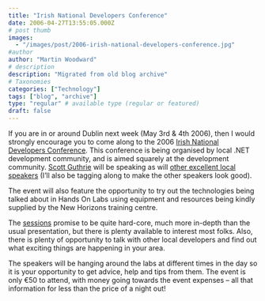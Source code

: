 ```yaml
---
title: "Irish National Developers Conference"
date: 2006-04-27T13:55:05.000Z
# post thumb
images:
  - "/images/post/2006-irish-national-developers-conference.jpg"
#author
author: "Martin Woodward"
# description
description: "Migrated from old blog archive"
# Taxonomies
categories: ["Technology"]
tags: ["blog", "archive"]
type: "regular" # available type (regular or featured)
draft: false
---
```


[](http://indc.wordpress.com/)If you are in or around Dublin next week (May 3rd & 4th 2006), then I would strongly encourage you to come along to the 2006 [Irish National Developers Conference](http://indc.wordpress.com/).  This conference is being organised by local .NET development community, and is aimed squarely at the development community.  [Scott Guthrie](http://weblogs.asp.net/scottgu/) will be speaking as will [other excellent local speakers](http://indc.wordpress.com/speakers/) (I’ll also be tagging along to make the other speakers look good).

The event will also feature the opportunity to try out the technologies being talked about in Hands On Labs using equipment and resources being kindly supplied by the New Horizons training centre.

The [sessions](http://indc.wordpress.com/agenda/) promise to be quite hard-core, much more in-depth than the usual presentation, but there is plenty available to interest most folks.  Also, there is plenty of opportunity to talk with other local developers and find out what exciting things are happening in your area.

The speakers will be hanging around the labs at different times in the day so it is your opportunity to get advice, help and tips from them.  The event is only €50 to attend, with money going towards the event expenses – all that information for less than the price of a night out!